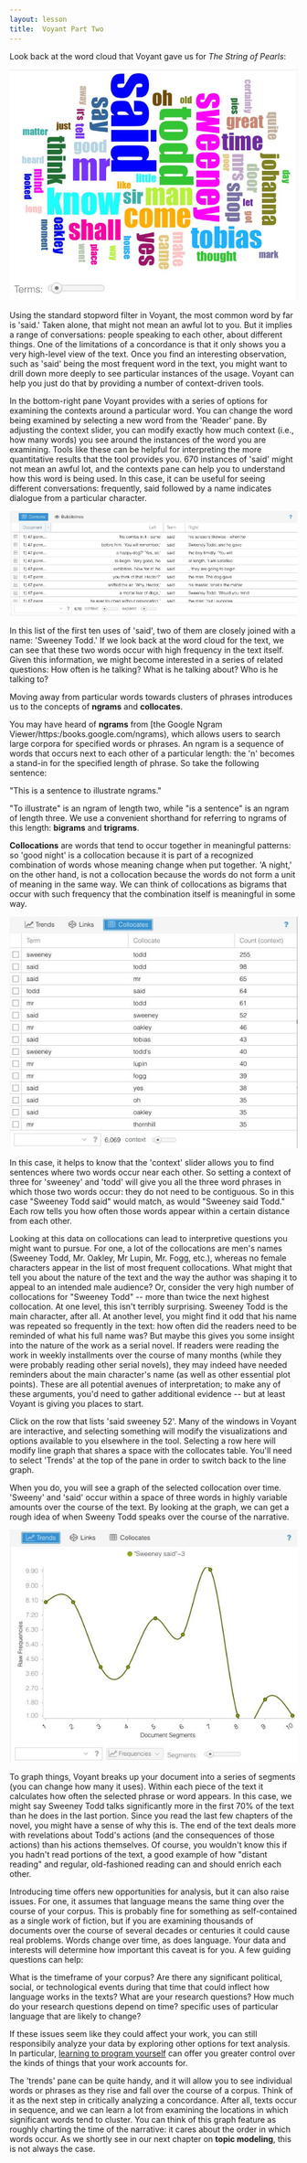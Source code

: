 ```yaml
---
layout: lesson
title:  Voyant Part Two
---
```

Look back at the word cloud that Voyant gave us for _The String of Pearls_:

![voyant default wordcloud of string of pearls](/assets/reading-at-scale/voyant-word-cloud-default.jpg)

Using the standard stopword filter in Voyant, the most common word by far is 'said.' Taken alone, that might not mean an awful lot to you. But it implies a range of conversations: people speaking to each other, about different things. One of the limitations of a concordance is that it only shows you a very high-level view of the text. Once you find an interesting observation, such as 'said' being the most frequent word in the text, you might want to drill down more deeply to see particular instances of the usage. Voyant can help you just do that by providing a number of context-driven tools.

In the bottom-right pane Voyant provides with a series of options for examining the contexts around a particular word. You can change the word being examined by selecting a new word from the 'Reader' pane. By adjusting the context slider, you can modify exactly how much context \(i.e., how many words\) you see around the instances of the word you are examining. Tools like these can be helpful for interpreting the more quantitative results that the tool provides you. 670 instances of 'said' might not mean an awful lot, and the contexts pane can help you to understand how this word is being used. In this case, it can be useful for seeing different conversations: frequently, said followed by a name indicates dialogue from a particular character.

![voyant contexts](/assets/reading-at-scale/voyant-contexts.jpg)

In this list of the first ten uses of 'said', two of them are closely joined with a name: 'Sweeney Todd.' If we look back at the word cloud for the text, we can see that these two words occur with high frequency in the text itself. Given this information, we might become interested in a series of related questions: How often is he talking? What is he talking about? Who is he talking to?

Moving away from particular words towards clusters of phrases introduces us to the concepts of **ngrams** and **collocates**.

You may have heard of **ngrams** from [the Google Ngram Viewer/https:/books.google.com/ngrams), which allows users to search large corpora for specified words or phrases. An ngram is a sequence of words that occurs next to each other of a particular length: the 'n' becomes a stand-in for the specified length of phrase. So take the following sentence:

"This is a sentence to illustrate ngrams."

"To illustrate" is an ngram of length two, while "is a sentence" is an ngram of length three. We use a convenient shorthand for referring to ngrams of this length: **bigrams** and **trigrams**.

**Collocations** are words that tend to occur together in meaningful patterns: so 'good night' is a collocation because it is part of a recognized combination of words whose meaning change when put together. 'A night,' on the other hand, is not a collocation because the words do not form a unit of meaning in the same way. We can think of collocations as bigrams that occur with such frequency that the combination itself is meaningful in some way.

![voyant collocates](/assets/reading-at-scale/voyant-collocates.jpg)

In this case, it helps to know that the 'context' slider allows you to find sentences where two words occur near each other. So setting a context of three for 'sweeney' and 'todd' will give you all the three word phrases in which those two words occur: they do not need to be contiguous. So in this case "Sweeney Todd said" would match, as would "Sweeney said Todd." Each row tells you how often those words appear within a certain distance from each other.

Looking at this data on collocations can lead to interpretive questions you might want to pursue. For one, a lot of the collocations are men's names \(Sweeney Todd, Mr. Oakley, Mr Lupin, Mr. Fogg, etc.\), whereas no female characters appear in the list of most frequent collocations. What might that tell you about the nature of the text and the way the author was shaping it to appeal to an intended male audience? Or, consider the very high number of collocations for "Sweeney Todd" -- more than twice the next highest collocation. At one level, this isn't terribly surprising. Sweeney Todd is the main character, after all. At another level, you might find it odd that his name was repeated so frequently in the text: how often did the readers need to be reminded of what his full name was? But maybe this gives you some insight into the nature of the work as a serial novel. If readers were reading the work in weekly installments over the course of many months \(while they were probably reading other serial novels\), they may indeed have needed reminders about the main character's name \(as well as other essential plot points\). These are all potential avenues of interpretation; to make any of these arguments, you'd need to gather additional evidence -- but at least Voyant is giving you places to start.

Click on the row that lists 'said sweeney 52'. Many of the windows in Voyant are interactive, and selecting something will modify the visualizations and options available to you elsewhere in the tool. Selecting a row here will modify line graph that shares a space with the collocates table. You'll need to select 'Trends' at the top of the pane in order to switch back to the line graph.

When you do, you will see a graph of the selected collocation over time. 'Sweeny' and 'said' occur within a space of three words in highly variable amounts over the course of the text. By looking at the graph, we can get a rough idea of when Sweeny Todd speaks over the course of the narrative.

![graph of sweeney said](/assets/reading-at-scale/sweeney-said.jpg)

To graph things, Voyant breaks up your document into a series of segments \(you can change how many it uses\). Within each piece of the text it calculates how often the selected phrase or word appears. In this case, we might say Sweeney Todd talks significantly more in the first 70% of the text than he does in the last portion. Since you read the last few chapters of the novel, you might have a sense of why this is. The end of the text deals more with revelations about Todd's actions \(and the consequences of those actions\) than his actions themselves. Of course, you wouldn't know this if you hadn't read portions of the text, a good example of how "distant reading" and regular, old-fashioned reading can and should enrich each other.

Introducing time offers new opportunities for analysis, but it can also raise issues. For one, it assumes that language means the same thing over the course of your corpus. This is probably fine for something as self-contained as a single work of fiction, but if you are examining thousands of documents over the course of several decades or centuries it could cause real problems. Words change over time, as does language. Your data and interests will determine how important this caveat is for you. A few guiding questions can help:

What is the timeframe of your corpus? 
Are there any significant political, social, or technological events during that time that could inflect how language works in the texts?
What are your research questions?
How much do your research questions depend on time? specific uses of particular language that are likely to change?

If these issues seem like they could affect your work, you can still responsibily analyze your data by exploring other options for text analysis. In particular, [learning to program yourself](/book/conclusion/where-to-go.md) can offer you greater control over the kinds of things that your work accounts for.

The 'trends' pane can be quite handy, and it will allow you to see individual words or phrases as they rise and fall over the course of a corpus. Think of it as the next step in critically analyzing a concordance. After all, texts occur in sequence, and we can learn a lot from examining the locations in which significant words tend to cluster. You can think of this graph feature as roughly charting the time of the narrative: it cares about the order in which words occur. As we shortly see in our next chapter on **topic modeling**, this is not always the case.

